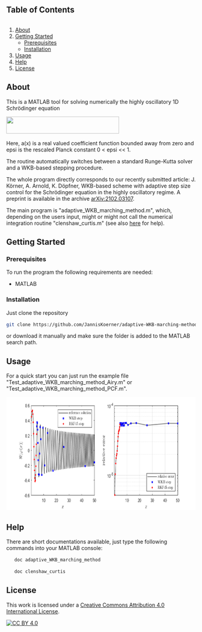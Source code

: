 <h2 style="display: inline-block">Table of Contents</h2></summary>
  <ol>
    <li>
      <a href="#about">About</a>
    </li>
    <li>
      <a href="#getting-started">Getting Started</a>
      <ul>
        <li><a href="#prerequisites">Prerequisites</a></li>
        <li><a href="#installation">Installation</a></li>
      </ul>
    </li>
    <li><a href="#usage">Usage</a></li>
    <li><a href="#help">Help</a></li>
    <li><a href="#license">License</a></li>
   </ol>

## About

This is a MATLAB tool for solving numerically the highly oscillatory 1D Schrödinger equation

<img src="https://github.com/JannisKoerner/adaptive-WKB-marching-method/blob/main/schr%C3%B6dinger_equation.png" width="300" height="45">

Here, a(x) is a real valued coefficient function bounded away from zero and epsi is the rescaled Planck constant 0 < epsi << 1.

The routine automatically switches between a standard Runge-Kutta solver and a WKB-based stepping procedure.

The whole program directly corresponds to our recently submitted article: J. Körner, A. Arnold, K. Döpfner, WKB-based scheme with adaptive step size control for the Schrödinger equation in the highly oscillatory regime. A preprint is available in the archive [arXiv:2102.03107](https://arxiv.org/abs/2102.03107).

The main program is "adaptive_WKB_marching_method.m", which, depending on the users input, might or might not call the numerical integration routine "clenshaw_curtis.m" (see also [here](#help) for help).

## Getting Started

### Prerequisites

To run the program the following requirements are needed:
* MATLAB

### Installation

Just clone the repository
   ```sh
   git clone https://github.com/JannisKoerner/adaptive-WKB-marching-method.git
   ```
or download it manually and make sure the folder is added to the MATLAB search path.
## Usage

For a quick start you can just run the example file "Test_adaptive_WKB_marching_method_Airy.m" or "Test_adaptive_WKB_marching_method_PCF.m".

<img src="https://github.com/JannisKoerner/adaptive-WKB-marching-method/blob/main/Airy_example.png" width="800" height="300">

## Help

There are short documentations available, just type the following commands into your MATLAB console:
```sh
   doc adaptive_WKB_marching_method
   ```
```sh
   doc clenshaw_curtis
   ```

## License

This work is licensed under a
[Creative Commons Attribution 4.0 International License][cc-by].

[![CC BY 4.0][cc-by-image]][cc-by]

[cc-by]: http://creativecommons.org/licenses/by/4.0/
[cc-by-image]: https://i.creativecommons.org/l/by/4.0/88x31.png
[cc-by-shield]: https://img.shields.io/badge/License-CC%20BY%204.0-lightgrey.svg
